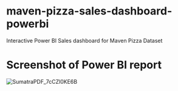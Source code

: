 # maven-pizza-sales-dashboard-powerbi
 Interactive Power BI Sales dashboard for Maven Pizza Dataset

# Screenshot of Power BI report
![SumatraPDF_7cCZl0KE6B](https://user-images.githubusercontent.com/29508011/223448116-98dfdc74-5285-4561-a4a3-495a380027e7.png)

